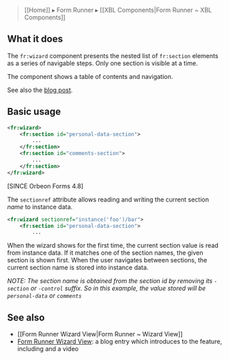 > [[Home]] ▸ Form Runner ▸ [[XBL Components|Form Runner ~ XBL Components]]

## What it does

The `fr:wizard` component presents the nested list of `fr:section` elements as a series of navigable steps. Only one section is visible at a time.

The component shows a table of contents and navigation.

See also the [blog post](http://blog.orbeon.com/2012/12/form-runner-wizard-view.html).

## Basic usage

```xml
<fr:wizard>
    <fr:section id="personal-data-section">
        ...
    </fr:section>
    <fr:section id="comments-section">
        ...
    </fr:section>
</fr:wizard>
```

[SINCE Orbeon Forms 4.8]

The `sectionref` attribute allows reading and writing the current section *name* to instance data.

```xml
<fr:wizard sectionref="instance('foo')/bar">
    <fr:section id="personal-data-section">
        ...
```

When the wizard shows for the first time, the current section value is read from instance data. If it matches one of the section names, the given section is shown first. When the user navigates between sections, the current section name is stored into instance data.

*NOTE: The section name is obtained from the section id by removing its `-section` or `-control` suffix. So in this example, the value stored will be `personal-data` or `comments`*

## See also

- [[Form Runner Wizard View|Form Runner ~ Wizard View]]
- [Form Runner Wizard View](http://blog.orbeon.com/2012/12/form-runner-wizard-view.html): a blog entry which introduces to the feature, including and a video
